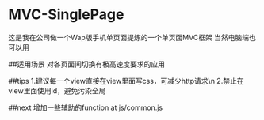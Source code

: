 # MVC-SinglePage
这是我在公司做一个Wap版手机单页面提炼的一个单页面MVC框架
当然电脑端也可以用

##适用场景
对各页面间切换有极高速度要求的应用

##tips
1.建议每一个view直接在view里面写css，可减少http请求\n
2.禁止在view里面使用id，避免污染全局

##next
增加一些辅助的function  at  js/common.js
